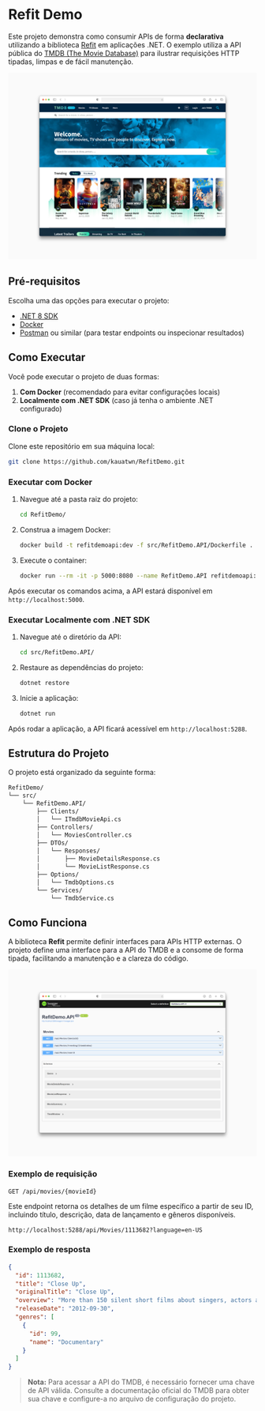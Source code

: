 ﻿# Refit Demo

Este projeto demonstra como consumir APIs de forma **declarativa** utilizando a biblioteca [Refit](https://github.com/reactiveui/refit) em aplicações .NET. O exemplo utiliza a API pública do [TMDB (The Movie Database)](https://www.themoviedb.org/documentation/api) para ilustrar requisições HTTP tipadas, limpas e de fácil manutenção.

![TMDB - Página inicial](./images/tmdb.png)

## Pré-requisitos

Escolha uma das opções para executar o projeto:

- [.NET 8 SDK](https://dotnet.microsoft.com/download)
- [Docker](https://www.docker.com/)
- [Postman](https://www.postman.com/) ou similar (para testar endpoints ou inspecionar resultados)

## Como Executar

Você pode executar o projeto de duas formas:

1. **Com Docker** (recomendado para evitar configurações locais)
2. **Localmente com .NET SDK** (caso já tenha o ambiente .NET configurado)

### Clone o Projeto

Clone este repositório em sua máquina local:

```bash
git clone https://github.com/kauatwn/RefitDemo.git
```

### Executar com Docker

1. Navegue até a pasta raiz do projeto:

    ```bash
    cd RefitDemo/
    ```

2. Construa a imagem Docker:

    ```bash
    docker build -t refitdemoapi:dev -f src/RefitDemo.API/Dockerfile .
    ```

3. Execute o container:

    ```bash
    docker run --rm -it -p 5000:8080 --name RefitDemo.API refitdemoapi:dev
    ```

Após executar os comandos acima, a API estará disponível em `http://localhost:5000`.

### Executar Localmente com .NET SDK

1. Navegue até o diretório da API:

    ```bash
    cd src/RefitDemo.API/
    ```

2. Restaure as dependências do projeto:

    ```bash
    dotnet restore
    ```

3. Inicie a aplicação:

    ```bash
    dotnet run
    ```

Após rodar a aplicação, a API ficará acessível em `http://localhost:5288`.

## Estrutura do Projeto

O projeto está organizado da seguinte forma:

```plaintext
RefitDemo/
└── src/
    └── RefitDemo.API/
        ├── Clients/
        │   └── ITmdbMovieApi.cs
        ├── Controllers/
        │   └── MoviesController.cs
        ├── DTOs/
        │   └── Responses/
        │       ├── MovieDetailsResponse.cs
        │       └── MovieListResponse.cs
        ├── Options/
        │   └── TmdbOptions.cs
        └── Services/
            └── TmdbService.cs
```

## Como Funciona

A biblioteca **Refit** permite definir interfaces para APIs HTTP externas. O projeto define uma interface para a API do TMDB e a consome de forma tipada, facilitando a manutenção e a clareza do código.

![Swagger - Endpoints disponíveis](./images/swagger.png)

### Exemplo de requisição

```http
GET /api/movies/{movieId}
````

Este endpoint retorna os detalhes de um filme específico a partir de seu ID, incluindo título, descrição, data de lançamento e gêneros disponíveis.

```plaintext
http://localhost:5288/api/Movies/1113682?language=en-US
```

### Exemplo de resposta

```json
{
  "id": 1113682,
  "title": "Close Up",
  "originalTitle": "Close Up",
  "overview": "More than 150 silent short films about singers, actors and directors captured during Press Conferences in Cannes, Venice and Berlin, between 1993 and 2002. Presented the first time in 2012 (ten years after the last shooting) in Napoli Film Festival and in 2013 at the Art Institute of California in Santa Ana. An anthropological experiment on the facial expressions of famous people showing the human being aspect. All original footage from Mel Gibson to Peter Jackson, from George Lucas to Catherine Deneuve, from Michael Douglas to Giancarlo Giannini and many others.",
  "releaseDate": "2012-09-30",
  "genres": [
    {
      "id": 99,
      "name": "Documentary"
    }
  ]
}
```

> **Nota:** Para acessar a API do TMDB, é necessário fornecer uma chave de API válida. Consulte a documentação oficial do TMDB para obter sua chave e configure-a no arquivo de configuração do projeto.
